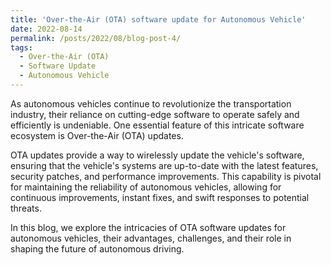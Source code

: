 ```yaml
---
title: 'Over-the-Air (OTA) software update for Autonomous Vehicle'
date: 2022-08-14
permalink: /posts/2022/08/blog-post-4/
tags:
  - Over-the-Air (OTA)
  - Software Update
  - Autonomous Vehicle
---
```


As autonomous vehicles continue to revolutionize the transportation industry, their reliance on cutting-edge software to operate safely and efficiently is undeniable. One essential feature of this intricate software ecosystem is Over-the-Air (OTA) updates.

OTA updates provide a way to wirelessly update the vehicle's software, ensuring that the vehicle's systems are up-to-date with the latest features, security patches, and performance improvements. This capability is pivotal for maintaining the reliability of autonomous vehicles, allowing for continuous improvements, instant fixes, and swift responses to potential threats.

In this blog, we explore the intricacies of OTA software updates for autonomous vehicles, their advantages, challenges, and their role in shaping the future of autonomous driving.
